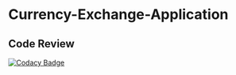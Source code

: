 # Currency-Exchange-Application

## Code Review

[![Codacy Badge](https://api.codacy.com/project/badge/Grade/24d7e716841c42e18a558a8cf8389fe8)](https://www.codacy.com/manual/Java-Squad/Currency-Exchange-Application?utm_source=github.com&amp;utm_medium=referral&amp;utm_content=Java-Squad/Currency-Exchange-Application&amp;utm_campaign=Badge_Grade)
